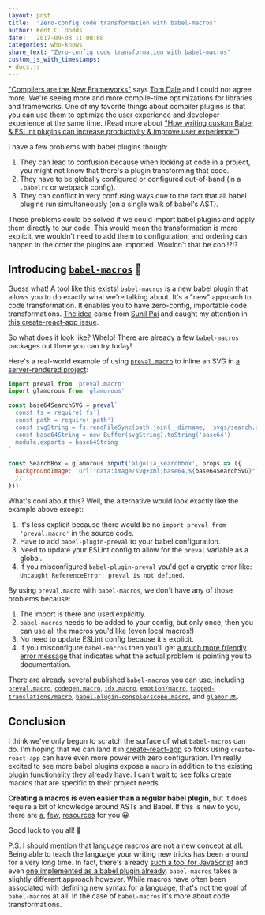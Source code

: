```yaml
---
layout: post
title:  "Zero-config code transformation with babel-macros"
author: Kent C. Dodds
date:   2017-09-08 11:00:00
categories: who-knows
share_text: "Zero-config code transformation with babel-macros"
custom_js_with_timestamps:
- docs.js
---
```


["Compilers are the New Frameworks"](https://tomdale.net/2017/09/compilers-are-the-new-frameworks/) says [Tom Dale](https://twitter.com/tomdale) and I could not agree more. We're seeing more and more compile-time optimizations for libraries and frameworks. One of my favorite things about compiler plugins is that you can use them to optimize the user experience and developer experience at the same time. (Read more about ["How writing custom Babel & ESLint plugins can increase productivity & improve user experience"](https://medium.com/@kentcdodds/how-writing-custom-babel-and-eslint-plugins-can-increase-your-productivity-and-improve-user-fd6dd8076e26)).

I have a few problems with babel plugins though:

1. They can lead to confusion because when looking at code in a project, you might not know that there's a plugin transforming that code.
2. They have to be globally configured or configured out-of-band (in a `.babelrc` or webpack config).
3. They can conflict in very confusing ways due to the fact that all babel plugins run simultaneously (on a single walk of babel's AST).

These problems could be solved if we could import babel plugins and apply them directly to our code. This would mean the transformation is more explicit, we wouldn't need to add them to configuration, and ordering can happen in the order the plugins are imported. Wouldn't that be cool!?!?

## Introducing [`babel-macros`](https://github.com/kentcdodds/babel-macros) 🎣

Guess what! A tool like this exists! `babel-macros` is a new babel plugin that allows you to do exactly what we're talking about. It's a "new" approach to code transformation. It enables you to have zero-config, importable code transformations. [The idea](https://github.com/threepointone/babel-macros) came from [Sunil Pai](https://twitter.com/threepointone) and caught my attention in [this create-react-app issue](https://github.com/facebookincubator/create-react-app/issues/2730).

So what does it look like? Whelp! There are already a few `babel-macros` packages out there you can try today!

Here's a real-world example of using [`preval.macro`](https://github.com/kentcdodds/preval.macro) to inline an SVG in [a server-rendered project](https://github.com/kentcdodds/glamorous-website):

```javascript
import preval from 'preval.macro'
import glamorous from 'glamorous'

const base64SearchSVG = preval`
  const fs = require('fs')
  const path = require('path')
  const svgString = fs.readFileSync(path.join(__dirname, 'svgs/search.svg'), 'utf8')
  const base64String = new Buffer(svgString).toString('base64')
  module.exports = base64String
`

const SearchBox = glamorous.input('algolia_searchbox', props => ({
  backgroundImage: `url("data:image/svg+xml;base64,${base64SearchSVG}")`,
  // ...
}))
```

What's cool about this? Well, the alternative would look exactly like the example above except:

1. It's less explicit because there would be no `import preval from 'preval.macro'` in the source code.
2. Have to add `babel-plugin-preval` to your babel configuration. 
3. Need to update your ESLint config to allow for the `preval` variable as a global.
4. If you misconfigured `babel-plugin-preval` you'd get a cryptic error like: `Uncaught ReferenceError: preval is not defined`.

By using `preval.macro` with `babel-macros`, we don't have any of those problems because:

1. The import is there and used explicitly.
2. `babel-macros` needs to be added to your config, but only once, then you can use all the macros you'd like (even local macros!)
3. No need to update ESLint config because it's explicit.
4. If you misconfigure `babel-macros` then you'll get [a much more friendly error message](https://github.com/kentcdodds/babel-macros/blob/f7c9881ee22b19b3c53c93711af6a42895ba1c71/src/__tests__/__snapshots__/index.js.snap#L100) that indicates what the actual problem is pointing you to documentation.

There are already several [published `babel-macros`](https://www.npmjs.com/browse/keyword/babel-macros) you can use, including [`preval.macro`](https://github.com/kentcdodds/preval.macro), [`codegen.macro`](https://github.com/kentcdodds/codegen.macro), [`idx.macro`](https://github.com/dralletje/idx.macro), [`emotion/macro`](https://github.com/emotion-js/emotion/blob/master/docs/babel-macros.md), [`tagged-translations/macro`](https://github.com/vinhlh/tagged-translations#via-babel-macros), [`babel-plugin-console/scope.macro`](https://github.com/mattphillips/babel-plugin-console#macros), and [`glamor` 🔜](https://github.com/threepointone/glamor/pull/312).

## Conclusion

I think we've only begun to scratch the surface of what `babel-macros` can do. I'm hoping that we can land it in [create-react-app](https://github.com/facebookincubator/create-react-app/issues/2730) so folks using `create-react-app` can have even more power with zero configuration. I'm really excited to see more babel plugins expose a `macro` in addition to the existing plugin functionality they already have. I can't wait to see folks create macros that are specific to their project needs.

**Creating a macros is even easier than a regular babel plugin**, but it does require a bit of knowledge around ASTs and Babel. If this is new to you, there are [a](https://kentcdodds.com/talks/#writing-custom-babel-and-eslint-plugins-with-asts), [few](https://github.com/thejameskyle/babel-handbook), [resources](https://kentcdodds.com/workshops/#code-transformation-and-linting) for you 😀

Good luck to you all! 👋

P.S. I should mention that language macros are not a new concept at all. Being able to teach the language your writing new tricks has been around for a very long time. In fact, there's already [such a tool for JavaScript](http://sweetjs.org/) and even [one implemented as a babel plugin already](https://github.com/codemix/babel-plugin-macros). `babel-macros` takes a slightly different approach however. While macros have often been associated with defining new syntax for a language, that's not the goal of `babel-macros` at all. In the case of `babel-macros` it's more about code transformations.
